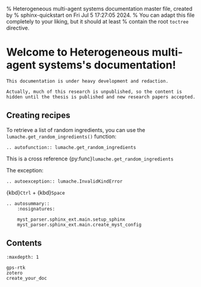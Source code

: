 % Heterogeneous multi-agent systems documentation master file, created by
% sphinx-quickstart on Fri Jul  5 17:27:05 2024.
% You can adapt this file completely to your liking, but it should at least
% contain the root `toctree` directive.

# Welcome to Heterogeneous multi-agent systems's documentation!

```{warning}
This documentation is under heavy development and redaction.

Actually, much of this research is unpublished, so the content is hidden until the thesis is published and new research papers accepted.
```

## Creating recipes

To retrieve a list of random ingredients,
you can use the ``lumache.get_random_ingredients()`` function:

```{eval-rst}
.. autofunction:: lumache.get_random_ingredients
```

This is a cross reference {py:func}`lumache.get_random_ingredients`

The exception:

```{eval-rst}
.. autoexception:: lumache.InvalidKindError
```
{kbd}`Ctrl` + {kbd}`Space`

```{eval-rst}
.. autosummary::
    :nosignatures:

    myst_parser.sphinx_ext.main.setup_sphinx
    myst_parser.sphinx_ext.main.create_myst_config
```

## Contents

```{toctree}
:maxdepth: 1

gps-rtk
zotero
create_your_doc
```